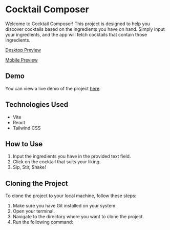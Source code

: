 # Cocktail Composer

Welcome to Cocktail Composer! This project is designed to help you discover cocktails based on the ingredients you have on hand. Simply input your ingredients, and the app will fetch cocktails that contain those ingredients.

[Desktop Preview](https://github.com/stefan5441/cocktail-maker/blob/main/public/preview/cocktail-maker-desktop.png?raw=true)

[Mobile Preview](https://github.com/stefan5441/cocktail-maker/blob/main/public/preview/cocktail-maker-mobile.png?raw=true)

## Demo

You can view a live demo of the project [here](https://cocktailcomposer.netlify.app/).

## Technologies Used

- Vite
- React
- Tailwind CSS

## How to Use

1. Input the ingredients you have in the provided text field.
2. Click on the cocktail that suits your liking.
3. Sip, Stir, Shake!

## Cloning the Project

To clone the project to your local machine, follow these steps:

1. Make sure you have Git installed on your system.
2. Open your terminal.
3. Navigate to the directory where you want to clone the project.
4. Run the following command:

